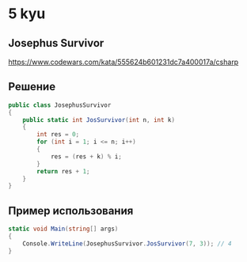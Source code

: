 # 5 kyu

## Josephus Survivor

https://www.codewars.com/kata/555624b601231dc7a400017a/csharp

## Решение 

```C#
public class JosephusSurvivor
{
    public static int JosSurvivor(int n, int k)
    {
        int res = 0;
        for (int i = 1; i <= n; i++)
        {
            res = (res + k) % i;
        }
        return res + 1;
    }
}
```
## Пример использования 

```C#
static void Main(string[] args)
{
    Console.WriteLine(JosephusSurvivor.JosSurvivor(7, 3)); // 4
}
```
